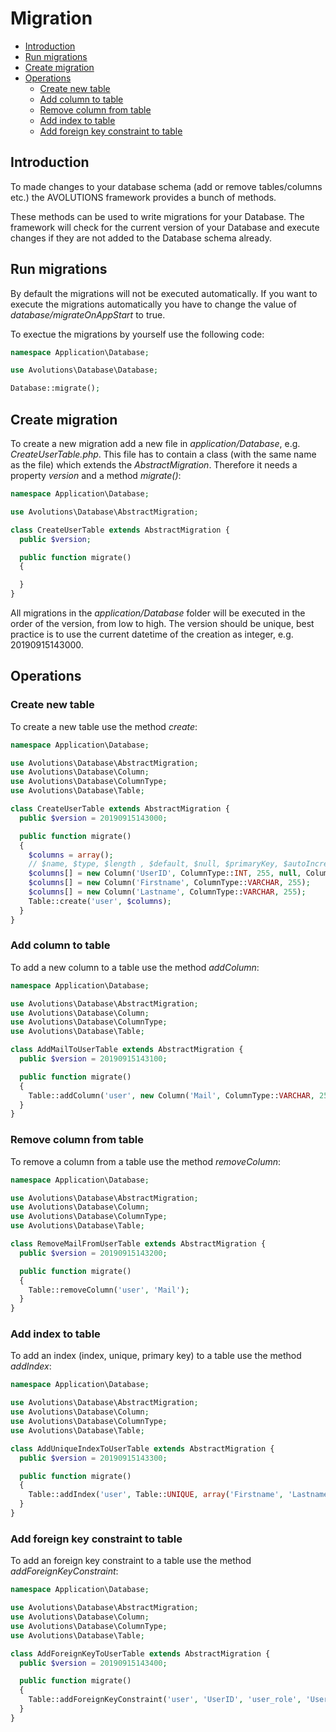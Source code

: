 # Migration

* [Introduction](#introduction)
* [Run migrations](#run-migrations)
* [Create migration](#create-migration)
* [Operations](#operations)
  * [Create new table](#create-new-table)
  * [Add column to table](#add-column-to-table)
  * [Remove column from table](#remove-column-from-table)
  * [Add index to table](#add-index-to-table)
  * [Add foreign key constraint to table](#add-foreign-key-constraint-to-table)

## Introduction
To made changes to your database schema (add or remove tables/columns etc.) the AVOLUTIONS framework provides a bunch of methods.

These methods can be used to write migrations for your Database. The framework will check for the current version of your Database and execute changes if they are not added to the Database schema already.

## Run migrations
By default the migrations will not be executed automatically. If you want to execute the migrations automatically you have to change the value of *database/migrateOnAppStart* to true.

To exectue the migrations by yourself use the following code:
```php
namespace Application\Database;

use Avolutions\Database\Database;

Database::migrate();
```

## Create migration

To create a new migration add a new file in *application/Database*, e.g. *CreateUserTable.php*. This file has to contain a class (with the same name as the file) which extends the *AbstractMigration*.
Therefore it needs a property *version* and a method *migrate()*:
```php
namespace Application\Database;

use Avolutions\Database\AbstractMigration;

class CreateUserTable extends AbstractMigration {
  public $version;

  public function migrate()
  {

  }
}
```
All migrations in the *application/Database* folder will be executed in the order of the version, from low to high.
The version should be unique, best practice is to use the current datetime of the creation as integer, e.g. 20190915143000.

## Operations
### Create new table

To create a new table use the method *create*:
```php
namespace Application\Database;

use Avolutions\Database\AbstractMigration;
use Avolutions\Database\Column;
use Avolutions\Database\ColumnType;
use Avolutions\Database\Table;

class CreateUserTable extends AbstractMigration {
  public $version = 20190915143000;

  public function migrate()
  {
    $columns = array();
    // $name, $type, $length , $default, $null, $primaryKey, $autoIncrement
    $columns[] = new Column('UserID', ColumnType::INT, 255, null, Column::NOT_NULL, true, true);
    $columns[] = new Column('Firstname', ColumnType::VARCHAR, 255);
    $columns[] = new Column('Lastname', ColumnType::VARCHAR, 255);
    Table::create('user', $columns);
  }
}
```

### Add column to table

To add a new column to a table use the method *addColumn*:
```php
namespace Application\Database;

use Avolutions\Database\AbstractMigration;
use Avolutions\Database\Column;
use Avolutions\Database\ColumnType;
use Avolutions\Database\Table;

class AddMailToUserTable extends AbstractMigration {
  public $version = 20190915143100;

  public function migrate()
  {
    Table::addColumn('user', new Column('Mail', ColumnType::VARCHAR, 255), 'UserID');
  }
}
```

### Remove column from table

To remove a column from a table use the method *removeColumn*:
```php
namespace Application\Database;

use Avolutions\Database\AbstractMigration;
use Avolutions\Database\Column;
use Avolutions\Database\ColumnType;
use Avolutions\Database\Table;

class RemoveMailFromUserTable extends AbstractMigration {
  public $version = 20190915143200;

  public function migrate()
  {
    Table::removeColumn('user', 'Mail');
  }
}
```

### Add index to table

To add an index (index, unique, primary key) to a table use the method *addIndex*:
```php
namespace Application\Database;

use Avolutions\Database\AbstractMigration;
use Avolutions\Database\Column;
use Avolutions\Database\ColumnType;
use Avolutions\Database\Table;

class AddUniqueIndexToUserTable extends AbstractMigration {
  public $version = 20190915143300;

  public function migrate()
  {
    Table::addIndex('user', Table::UNIQUE, array('Firstname', 'Lastname'), 'UniqueName');
  }
}
```

### Add foreign key constraint to table

To add an foreign key constraint to a table use the method *addForeignKeyConstraint*:
```php
namespace Application\Database;

use Avolutions\Database\AbstractMigration;
use Avolutions\Database\Column;
use Avolutions\Database\ColumnType;
use Avolutions\Database\Table;

class AddForeignKeyToUserTable extends AbstractMigration {
  public $version = 20190915143400;

  public function migrate()
  {
    Table::addForeignKeyConstraint('user', 'UserID', 'user_role', 'UserID');
  }
}
```
